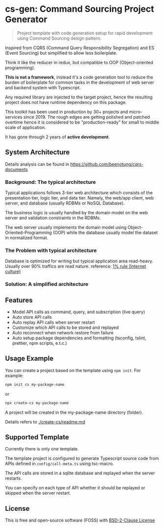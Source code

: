 # cs-gen: Command Sourcing Project Generator

> Project template with code generation setup for rapid development using Command Sourcing design pattern.

Inspired from CQRS (Command Query Responsibility Segregation) and ES (Event Sourcing) but simplified to allow less boilerplate.

Think it like the reducer in redux, but compatible to OOP (Object-oriented programming).

**This is not a framework**, instead it's a code generation tool to reduce the burden of boilerplate for common tasks in the development of web server and backend system with Typescript.

Any required library are injected to the target project, hence the resulting project does not have runtime dependency on this package.

This toolkit has been used in production by 30+ projects and micro-services since 2019.
The rough edges are getting polished and patched overtime hence it is considered to be "production-ready" for small to middle scale of application.

It has gone through 2 years of __active development__.

## System Architecture

Details analysis can be found in https://github.com/beenotung/cqrs-documents

### Background: The typical architecture
Typical applications follows 3-tier web architecture
which consists of the presentation tier, logic tier, and data tier.
Namely, the web/app client, web server, and database (usually RDBMs or NoSQL Database).

The business logic is usually handled by the domain model on the web server and validation constraints in the RDBMs.

The web server usually implements the domain model using Object-Oriented-Programming (OOP)
while the database usually model the dataset in normalized format.

### The Problem with typical architecture

Database is optimized for writing
but typical application area read-heavy.
Usually over 90% traffics are read nature.
reference: [1% rule (Internet culture)](https://en.wikipedia.org/wiki/1%25_rule_(Internet_culture))

### Solution: A simplified architecture

## Features

- Model API calls as command, query, and subscription (live query)
- Auto store API calls
- Auto replay API calls when server restart
- Customize which API calls to be stored and replayed
- Auto reconnect when network restore from failure
- Auto setup package dependencies and formatting (tsconfig, tslint, prettier, npm scripts, e.t.c.)

## Usage Example

You can create a project based on the template using `npm init`. For example:

```bash
npm init cs my-package-name
```

or

```bash
npx create-cs my-package-name
```

A project will be created in the my-package-name directory (folder).

Details refers to [./create-cs/readme.md](./create-cs/readme.md)

## Supported Template

Currently there is only one template.

The template project is configured to generate Typescript source code from APIs defined in `config/call-meta.ts` using tsc-macro.

The API calls are stored in a sqlite database and replayed when the server restarts.

You can specify on each type of API whether it should be replayed or skipped when the server restart.

## License
This is free and open-source software (FOSS) with
[BSD-2-Clause License](./LICENSE)
